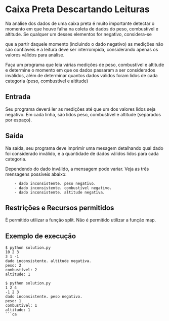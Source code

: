 # Caixa Preta Descartando Leituras

Na análise dos dados de uma caixa preta é muito importante detectar
o momento em que houve falha na coleta de dados do peso, combustível
e altitude. Se qualquer um desses elementos for negativo, considera-se

que a partir daquele momento (incluindo o dado negativo)
as medições não são confiáveis e a leitura deve ser interrompida,
considerando apenas os valores válidos para análise.

Faça um programa que leia várias medições de peso, combustível e altitude
e determine o momento em que os dados passaram a ser considerados inválidos,
além de determinar quantos dados válidos
foram lidos de cada categoria (peso, combustível e altitude)

## Entrada

Seu programa deverá ler as medições até que um dos valores lidos seja negativo.
Em cada linha, são lidos peso, combustível e altitude (separados por espaço).

## Saída

Na saída, seu programa deve imprimir uma mesagem detalhando qual dado
foi considerado inválido, e a quantidade de dados válidos lidos para
cada categoria.

Dependendo do dado inválido, a mensagem pode variar. Veja
as três mensagens possíveis abaixo:

```
    - dado inconsistente. peso negativo.
    - dado inconsistente. combustível negativo.
    - dado inconsistente. altitude negativa.
```

## Restrições e Recursos permitidos

É permitido utilizar a função split.
Não é permitido utilizar a função map.

## Exemplo de execução

```
$ python solution.py
10 2 3
3 1 -1
dado inconsistente. altitude negativa.
peso: 2
combustível: 2
altitude: 1
```
```
$ python solution.py
1 2 4
-1 2 3
dado inconsistente. peso negativo.
peso: 1
combustível: 1
altitude: 1
```ca